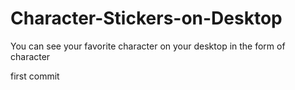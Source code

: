 # Character-Stickers-on-Desktop
You can see your favorite character on your desktop in the form of character

first commit